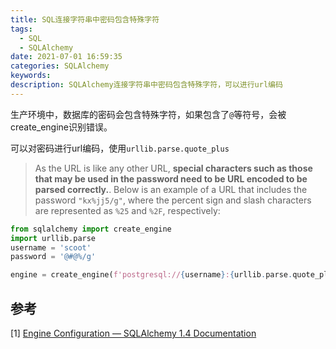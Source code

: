 ```yaml
---
title: SQL连接字符串中密码包含特殊字符
tags:
  - SQL
  - SQLAlchemy
date: 2021-07-01 16:59:35
categories: SQLAlchemy
keywords:
description: SQLAlchemy连接字符串中密码包含特殊字符，可以进行url编码
---
```


生产环境中，数据库的密码会包含特殊字符，如果包含了`@`等符号，会被create_engine识别错误。

可以对密码进行url编码，使用`urllib.parse.quote_plus`

> As the URL is like any other URL, **special characters such as those that may be used in the password need to be URL encoded to be parsed correctly.**. Below is an example of a URL that includes the password `"kx%jj5/g"`, where the percent sign and slash characters are represented as `%25` and `%2F`, respectively:

```python
from sqlalchemy import create_engine
import urllib.parse
username = 'scoot'
password = '@#@%/g'

engine = create_engine(f'postgresql://{username}:{urllib.parse.quote_plus(password)}@localhost:5432/mydatabase')
```



## 参考

[1] [Engine Configuration — SQLAlchemy 1.4 Documentation](https://docs.sqlalchemy.org/en/14/core/engines.html)

